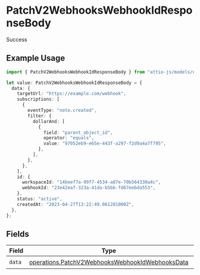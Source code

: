 # PatchV2WebhooksWebhookIdResponseBody

Success

## Example Usage

```typescript
import { PatchV2WebhooksWebhookIdResponseBody } from "attio-js/models/operations";

let value: PatchV2WebhooksWebhookIdResponseBody = {
  data: {
    targetUrl: "https://example.com/webhook",
    subscriptions: [
      {
        eventType: "note.created",
        filter: {
          dollarAnd: [
            {
              field: "parent_object_id",
              operator: "equals",
              value: "97052eb9-e65e-443f-a297-f2d9a4a7f795",
            },
          ],
        },
      },
    ],
    id: {
      workspaceId: "14beef7a-99f7-4534-a87e-70b564330a4c",
      webhookId: "23e42eaf-323a-41da-b5bb-fd67eebda553",
    },
    status: "active",
    createdAt: "2023-04-27T13:22:49.061281000Z",
  },
};
```

## Fields

| Field                                                                                                              | Type                                                                                                               | Required                                                                                                           | Description                                                                                                        |
| ------------------------------------------------------------------------------------------------------------------ | ------------------------------------------------------------------------------------------------------------------ | ------------------------------------------------------------------------------------------------------------------ | ------------------------------------------------------------------------------------------------------------------ |
| `data`                                                                                                             | [operations.PatchV2WebhooksWebhookIdWebhooksData](../../models/operations/patchv2webhookswebhookidwebhooksdata.md) | :heavy_check_mark:                                                                                                 | N/A                                                                                                                |
